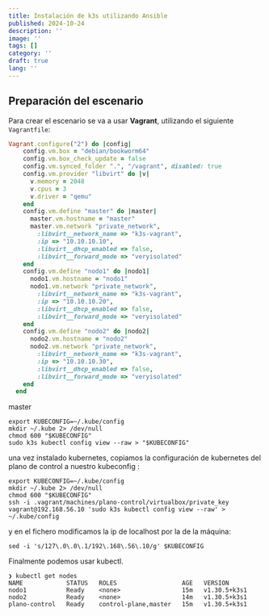 ```yaml
---
title: Instalación de k3s utilizando Ansible
published: 2024-10-24
description: ''
image: ''
tags: []
category: ''
draft: true 
lang: ''
---
```

## Preparación del escenario

Para crear el escenario se va a usar **Vagrant**, utilizando el siguiente `Vagrantfile`:
```ruby
Vagrant.configure("2") do |config|
    config.vm.box = "debian/bookworm64"
    config.vm.box_check_update = false
    config.vm.synced_folder ".", "/vagrant", disabled: true
    config.vm.provider "libvirt" do |v|
      v.memory = 2048
      v.cpus = 3
      v.driver = "qemu"
    end
    config.vm.define "master" do |master|
      master.vm.hostname = "master"
      master.vm.network "private_network",
        :libvirt__network_name => "k3s-vagrant",
        :ip => "10.10.10.10",
        :libvirt__dhcp_enabled => false,
        :libvirt__forward_mode => "veryisolated"
    end
    config.vm.define "nodo1" do |nodo1|
      nodo1.vm.hostname = "nodo1"
      nodo1.vm.network "private_network",
        :libvirt__network_name => "k3s-vagrant",
        :ip => "10.10.10.20",
        :libvirt__dhcp_enabled => false,
        :libvirt__forward_mode => "veryisolated"
    end
    config.vm.define "nodo2" do |nodo2|
      nodo2.vm.hostname = "nodo2"
      nodo2.vm.network "private_network",
        :libvirt__network_name => "k3s-vagrant",
        :ip => "10.10.10.30",
        :libvirt__dhcp_enabled => false,
        :libvirt__forward_mode => "veryisolated"
    end
  end
```


master
```shell
export KUBECONFIG=~/.kube/config
mkdir ~/.kube 2> /dev/null
chmod 600 "$KUBECONFIG"
sudo k3s kubectl config view --raw > "$KUBECONFIG"
```

una vez instalado kubernetes, copiamos la configuración de kubernetes del plano de control a nuestro kubeconfig :

```shell
export KUBECONFIG=~/.kube/config
mkdir ~/.kube 2> /dev/null
chmod 600 "$KUBECONFIG"
ssh -i .vagrant/machines/plano-control/virtualbox/private_key vagrant@192.168.56.10 'sudo k3s kubectl config view --raw' > ~/.kube/config
```

y en el fichero modificamos la ip de localhost por la de la máquina:
```shell
sed -i 's/127\.0\.0\.1/192\.168\.56\.10/g' $KUBECONFIG
```

Finalmente podemos usar kubectl.

```shell
❯ kubectl get nodes
NAME            STATUS   ROLES                  AGE   VERSION
nodo1           Ready    <none>                 15m   v1.30.5+k3s1
nodo2           Ready    <none>                 14m   v1.30.5+k3s1
plano-control   Ready    control-plane,master   15m   v1.30.5+k3s1
```